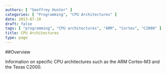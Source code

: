 ```yaml
---
authors: [ "Geoffrey Hunter" ]
categories: [ "Programming", "CPU Architectures" ]
date: 2013-07-18
draft: false
tags: [ "programming", "CPU architectures", "ARM", "Cortex", "C2000" ]
title: CPU Architectures
type: page
---
```


##Overview

Information on specific CPU architectures such as the ARM Cortex-M3 and the Texas C2000.

